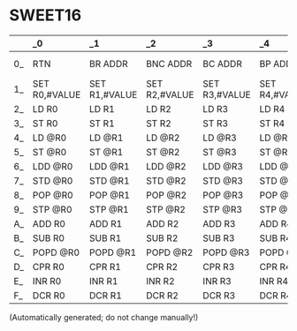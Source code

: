 # SWEET16
| |_0 |_1 |_2 |_3 |_4 |_5 |_6 |_7 |_8 |_9 |_A |_B |_C |_D |_E |_F |
| :--- | :--- | :--- | :--- | :--- | :--- | :--- | :--- | :--- | :--- | :--- | :--- | :--- | :--- | :--- | :--- | :--- |
0_ |RTN |BR ADDR |BNC ADDR |BC ADDR |BP ADDR |BM ADDR |BZ ADDR |BNZ ADDR |BM1 ADDR |BNM1 ADDR |BK |RS |BS ADDR |ZZZ |ZZZ |ZZZ |
1_ |SET R0,#VALUE |SET R1,#VALUE |SET R2,#VALUE |SET R3,#VALUE |SET R4,#VALUE |SET R5,#VALUE |SET R6,#VALUE |SET R7,#VALUE |SET R8,#VALUE |SET R9,#VALUE |SET RA,#VALUE |SET RB,#VALUE |SET RC,#VALUE |SET RD,#VALUE |SET RE,#VALUE |SET RF,#VALUE |
2_ |LD R0 |LD R1 |LD R2 |LD R3 |LD R4 |LD R5 |LD R6 |LD R7 |LD R8 |LD R9 |LD RA |LD RB |LD RC |LD RD |LD RE |LD RF |
3_ |ST R0 |ST R1 |ST R2 |ST R3 |ST R4 |ST R5 |ST R6 |ST R7 |ST R8 |ST R9 |ST RA |ST RB |ST RC |ST RD |ST RE |ST RF |
4_ |LD @R0 |LD @R1 |LD @R2 |LD @R3 |LD @R4 |LD @R5 |LD @R6 |LD @R7 |LD @R8 |LD @R9 |LD @RA |LD @RB |LD @RC |LD @RD |LD @RE |LD @RF |
5_ |ST @R0 |ST @R1 |ST @R2 |ST @R3 |ST @R4 |ST @R5 |ST @R6 |ST @R7 |ST @R8 |ST @R9 |ST @RA |ST @RB |ST @RC |ST @RD |ST @RE |ST @RF |
6_ |LDD @R0 |LDD @R1 |LDD @R2 |LDD @R3 |LDD @R4 |LDD @R5 |LDD @R6 |LDD @R7 |LDD @R8 |LDD @R9 |LDD @RA |LDD @RB |LDD @RC |LDD @RD |LDD @RE |LDD @RF |
7_ |STD @R0 |STD @R1 |STD @R2 |STD @R3 |STD @R4 |STD @R5 |STD @R6 |STD @R7 |STD @R8 |STD @R9 |STD @RA |STD @RB |STD @RC |STD @RD |STD @RE |STD @RF |
8_ |POP @R0 |POP @R1 |POP @R2 |POP @R3 |POP @R4 |POP @R5 |POP @R6 |POP @R7 |POP @R8 |POP @R9 |POP @RA |POP @RB |POP @RC |POP @RD |POP @RE |POP @RF |
9_ |STP @R0 |STP @R1 |STP @R2 |STP @R3 |STP @R4 |STP @R5 |STP @R6 |STP @R7 |STP @R8 |STP @R9 |STP @RA |STP @RB |STP @RC |STP @RD |STP @RE |STP @RF |
A_ |ADD R0 |ADD R1 |ADD R2 |ADD R3 |ADD R4 |ADD R5 |ADD R6 |ADD R7 |ADD R8 |ADD R9 |ADD RA |ADD RB |ADD RC |ADD RD |ADD RE |ADD RF |
B_ |SUB R0 |SUB R1 |SUB R2 |SUB R3 |SUB R4 |SUB R5 |SUB R6 |SUB R7 |SUB R8 |SUB R9 |SUB RA |SUB RB |SUB RC |SUB RD |SUB RE |SUB RF |
C_ |POPD @R0 |POPD @R1 |POPD @R2 |POPD @R3 |POPD @R4 |POPD @R5 |POPD @R6 |POPD @R7 |POPD @R8 |POPD @R9 |POPD @RA |POPD @RB |POPD @RC |POPD @RD |POPD @RE |POPD @RF |
D_ |CPR R0 |CPR R1 |CPR R2 |CPR R3 |CPR R4 |CPR R5 |CPR R6 |CPR R7 |CPR R8 |CPR R9 |CPR RA |CPR RB |CPR RC |CPR RD |CPR RE |CPR RF |
E_ |INR R0 |INR R1 |INR R2 |INR R3 |INR R4 |INR R5 |INR R6 |INR R7 |INR R8 |INR R9 |INR RA |INR RB |INR RC |INR RD |INR RE |INR RF |
F_ |DCR R0 |DCR R1 |DCR R2 |DCR R3 |DCR R4 |DCR R5 |DCR R6 |DCR R7 |DCR R8 |DCR R9 |DCR RA |DCR RB |DCR RC |DCR RD |DCR RE |DCR RF |


(Automatically generated; do not change manually!)

